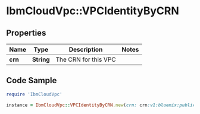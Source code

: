 # IbmCloudVpc::VPCIdentityByCRN

## Properties

Name | Type | Description | Notes
------------ | ------------- | ------------- | -------------
**crn** | **String** | The CRN for this VPC | 

## Code Sample

```ruby
require 'IbmCloudVpc'

instance = IbmCloudVpc::VPCIdentityByCRN.new(crn: crn:v1:bluemix:public:is:us-south:a/123456::vpc:4727d842-f94f-4a2d-824a-9bc9b02c523b)
```


